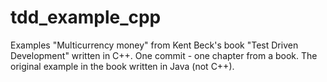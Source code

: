 # tdd_example_cpp

Examples "Multicurrency money" from Kent Beck's book "Test Driven Development" written in C++.
One commit - one chapter from a book.
The original example in the book written in Java (not C++).
